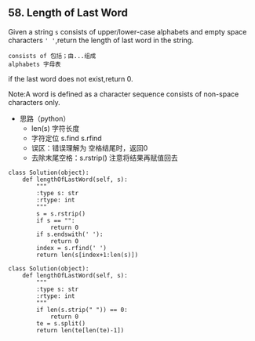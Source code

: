 ## 58. Length of Last Word
Given a string ``s`` consists of upper/lower-case alphabets and empty space characters ``' '``,return the length of last word in the string.

	consists of 包括；由...组成
	alphabets 字母表

if the last word does not exist,return 0.

Note:A word is defined as a character sequence consists of non-space characters only.

* 思路（python）
	* len(s) 字符长度
	* 字符定位 s.find s.rfind
	* 误区：错误理解为 空格结尾时，返回0
	* 去除末尾空格：s.rstrip() 注意将结果再赋值回去

```
class Solution(object):
    def lengthOfLastWord(self, s):
        """
        :type s: str
        :rtype: int
        """
        s = s.rstrip()
        if s == "":
		    return 0
        if s.endswith(' '):
            return 0
        index = s.rfind(' ')
        return len(s[index+1:len(s)])
```

```
class Solution(object):
    def lengthOfLastWord(self, s):
        """
        :type s: str
        :rtype: int
        """
        if len(s.strip(" ")) == 0:
            return 0
        te = s.split()
        return len(te[len(te)-1])
```